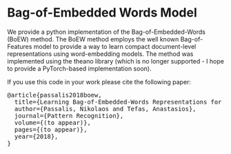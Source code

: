 # Bag-of-Embedded Words Model

We provide a python implementation of the Bag-of-Embedded-Words (BoEW) method. The BoEW method employs the well known Bag-of-Features model to provide a way to learn compact document-level representations using word-embedding models.  The method was implemented using the theano library (which is no longer supported - I hope to provide a PyTorch-based implementation soon).

If you use this code in your work please cite the following paper:

<pre>
@article{passalis2018boew,
  title={Learning Bag-of-Embedded-Words Representations for Textual Information Retrieval},
  author={Passalis, Nikolaos and Tefas, Anastasios},
  journal={Pattern Recognition},
  volume={(to appear)},
  pages={(to appear)},
  year={2018},
}
</pre>
